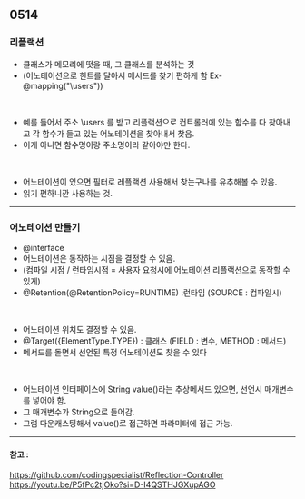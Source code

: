 ## 0514

### 리플랙션
- 클래스가 메모리에 떳을 때, 그 클래스를 분석하는 것
- (어노테이션으로 힌트를 달아서 메서드를 찾기 편하게 함 Ex- @mapping("\users"))

<br>

- 예를 들어서 주소 \users 를 받고 리플랙션으로 컨트롤러에 있는 함수를 다 찾아내고 각 함수가 들고 있는 어노테이션을 찾아내서 찾음.
- 이게 아니면 함수명이랑 주소명이라 같아야만 한다.

<br>

- 어노테이션이 있으면 필터로 레플랙션 사용해서 찾는구나를 유추해볼 수 있음. 
- 읽기 편하니깐 사용하는 것.

---

### 어노테이션 만들기
- @interface
- 어노테이션은 동작하는 시점을 결정할 수 있음.
- (컴파일 시점 / 런타임시점 = 사용자 요청시에 어노테이션 리플랙션으로 동작할 수 있게)
- @Retention(@RetentionPolicy=RUNTIME) :런타임 (SOURCE : 컴파일시)

<br>

- 어노테이션 위치도 결정할 수 있음.
- @Target({ElementType.TYPE}) : 클래스 (FIELD : 변수, METHOD : 메서드)
- 메서드를 돌면서 선언된 특정 어노테이션도 찾을 수 있다

<br>

- 어노테이션 인터페이스에 String value()라는 추상메서드 있으면, 선언시 매개변수를 넣어야 함.
- 그 매개변수가 String으로 들어감.
- 그럼 다운캐스팅해서 value()로 접근하면 파라미터에 접근 가능.

---
#### 참고 : 
https://github.com/codingspecialist/Reflection-Controller
https://youtu.be/P5fPc2tjOko?si=D-I4QSTHJGXupAGO


